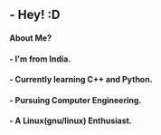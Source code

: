 ## - Hey! :D

#### About Me?
#### - I'm from India.
#### - Currently learning C++ and Python.
#### - Pursuing Computer Engineering.
#### - A Linux(gnu/linux) Enthusiast.
